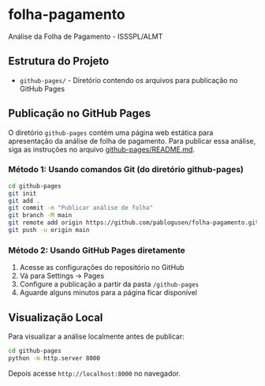 # folha-pagamento
Análise da Folha de Pagamento - ISSSPL/ALMT

## Estrutura do Projeto

- `github-pages/` - Diretório contendo os arquivos para publicação no GitHub Pages

## Publicação no GitHub Pages

O diretório `github-pages` contém uma página web estática para apresentação da análise de folha de pagamento. Para publicar essa análise, siga as instruções no arquivo [github-pages/README.md](github-pages/README.md).

### Método 1: Usando comandos Git (do diretório github-pages)

```bash
cd github-pages
git init
git add .
git commit -m "Publicar análise de folha"
git branch -M main
git remote add origin https://github.com/pablogusen/folha-pagamento.git
git push -u origin main
```

### Método 2: Usando GitHub Pages diretamente

1. Acesse as configurações do repositório no GitHub
2. Vá para Settings → Pages
3. Configure a publicação a partir da pasta `/github-pages`
4. Aguarde alguns minutos para a página ficar disponível

## Visualização Local

Para visualizar a análise localmente antes de publicar:

```bash
cd github-pages
python -m http.server 8000
```

Depois acesse `http://localhost:8000` no navegador.

